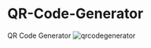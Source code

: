 # QR-Code-Generator
QR Code Generator
![qrcodegenerator](https://github.com/ekremtahaunlu/QR-Code-Generator/assets/104407089/20a96ebe-fdcc-458e-8e56-0c30fa45892b)
